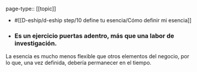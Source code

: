 page-type:: [[topic]]

- #[[D-eship/d-eship step/10 define tu esencia/Cómo definir mi esencia]]

- ### Es un ejercicio puertas adentro, más que una labor de investigación.

La esencia es mucho menos flexible que otros elementos del negocio, por lo que, una vez definida, debería permanecer en el tiempo.



